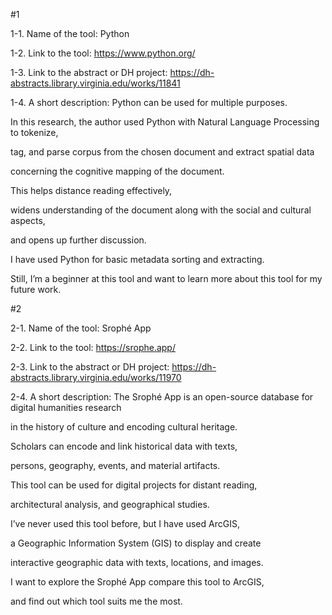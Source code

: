 #1


1-1. Name of the tool: Python

1-2. Link to the tool: <https://www.python.org/>

1-3. Link to the abstract or DH project: <https://dh-abstracts.library.virginia.edu/works/11841>

1-4. A short description: Python can be used for multiple purposes. 

In this research, the author used Python with Natural Language Processing to tokenize, 

tag, and parse corpus from the chosen document and extract spatial data 

concerning the cognitive mapping of the document. 

This helps distance reading effectively,

widens understanding of the document along with the social and cultural aspects,

and opens up further discussion. 

I have used Python for basic metadata sorting and extracting.

Still, I’m a beginner at this tool and want to learn more about this tool for my future work.




#2


2-1. Name of the tool: Srophé App 

2-2. Link to the tool: <https://srophe.app/>

2-3. Link to the abstract or DH project: <https://dh-abstracts.library.virginia.edu/works/11970>

2-4. A short description: The Srophé App is an open-source database for digital humanities research 

in the history of culture and encoding cultural heritage. 

Scholars can encode and link historical data with texts, 

persons, geography, events, and material artifacts. 

This tool can be used for digital projects for distant reading, 

architectural analysis, and geographical studies.

I’ve never used this tool before, but I have used ArcGIS,

a Geographic Information System (GIS) to display and create 

interactive geographic data with texts, locations, and images. 

I want to explore the Srophé App compare this tool to ArcGIS, 

and find out which tool suits me the most.